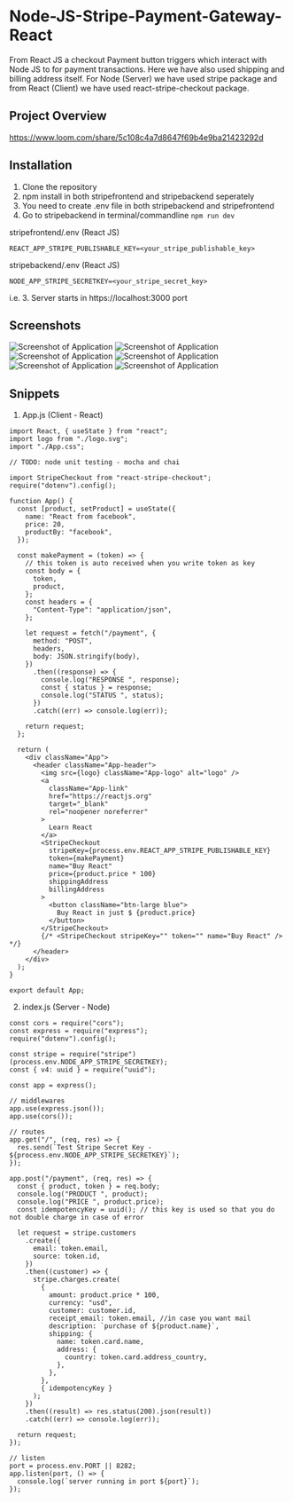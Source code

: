 # Node-JS-Stripe-Payment-Gateway-React

From React JS a checkout Payment button triggers which interact with Node JS to for payment transactions. Here we have also used shipping and billing address itself.
For Node (Server) we have used stripe package and from React (Client) we have used react-stripe-checkout package.

## Project Overview

https://www.loom.com/share/5c108c4a7d8647f69b4e9ba21423292d

## Installation
1. Clone the repository 
2. npm install in both stripefrontend and stripebackend seperately
3. You need to create .env file in both stripebackend and stripefrontend
4. Go to stripebackend in terminal/commandline ``` npm run dev ```

stripefrontend/.env  (React JS)
```
REACT_APP_STRIPE_PUBLISHABLE_KEY=<your_stripe_publishable_key>

```

stripebackend/.env  (React JS)
```
NODE_APP_STRIPE_SECRETKEY=<your_stripe_secret_key>
```

i.e.
3. Server starts in https://localhost:3000 port

## Screenshots
<img src="https://user-images.githubusercontent.com/15896579/82428396-15d9cd00-9aa8-11ea-83e7-356fe7eee5a5.png" alt="Screenshot of Application" >
<img src="https://user-images.githubusercontent.com/15896579/82428401-196d5400-9aa8-11ea-9c0d-179c357de7d5.png" alt="Screenshot of Application" >
<img src="https://user-images.githubusercontent.com/15896579/82428407-1bcfae00-9aa8-11ea-9d26-966d8037eea2.png" alt="Screenshot of Application" >
<img src="https://user-images.githubusercontent.com/15896579/82428420-21c58f00-9aa8-11ea-9690-c612e7c73610.png" alt="Screenshot of Application" >
<img src="https://user-images.githubusercontent.com/15896579/82428442-27bb7000-9aa8-11ea-879b-0dbd619dfc9d.png" alt="Screenshot of Application" >
<img src="https://user-images.githubusercontent.com/15896579/82428450-2ab66080-9aa8-11ea-9bf4-bc9d20c1da2d.png" alt="Screenshot of Application" >


## Snippets
1. App.js (Client - React)

```
import React, { useState } from "react";
import logo from "./logo.svg";
import "./App.css";

// TODO: node unit testing - mocha and chai

import StripeCheckout from "react-stripe-checkout";
require("dotenv").config();

function App() {
  const [product, setProduct] = useState({
    name: "React from facebook",
    price: 20,
    productBy: "facebook",
  });

  const makePayment = (token) => {
    // this token is auto received when you write token as key
    const body = {
      token,
      product,
    };
    const headers = {
      "Content-Type": "application/json",
    };

    let request = fetch("/payment", {
      method: "POST",
      headers,
      body: JSON.stringify(body),
    })
      .then((response) => {
        console.log("RESPONSE ", response);
        const { status } = response;
        console.log("STATUS ", status);
      })
      .catch((err) => console.log(err));

    return request;
  };

  return (
    <div className="App">
      <header className="App-header">
        <img src={logo} className="App-logo" alt="logo" />
        <a
          className="App-link"
          href="https://reactjs.org"
          target="_blank"
          rel="noopener noreferrer"
        >
          Learn React
        </a>
        <StripeCheckout
          stripeKey={process.env.REACT_APP_STRIPE_PUBLISHABLE_KEY}
          token={makePayment}
          name="Buy React"
          price={product.price * 100}
          shippingAddress
          billingAddress
        >
          <button className="btn-large blue">
            Buy React in just $ {product.price}
          </button>
        </StripeCheckout>
        {/* <StripeCheckout stripeKey="" token="" name="Buy React" /> */}
      </header>
    </div>
  );
}

export default App;

```
2. index.js (Server - Node)

```
const cors = require("cors");
const express = require("express");
require("dotenv").config();

const stripe = require("stripe")(process.env.NODE_APP_STRIPE_SECRETKEY);
const { v4: uuid } = require("uuid");

const app = express();

// middlewares
app.use(express.json());
app.use(cors());

// routes
app.get("/", (req, res) => {
  res.send(`Test Stripe Secret Key - ${process.env.NODE_APP_STRIPE_SECRETKEY}`);
});

app.post("/payment", (req, res) => {
  const { product, token } = req.body;
  console.log("PRODUCT ", product);
  console.log("PRICE ", product.price);
  const idempotencyKey = uuid(); // this key is used so that you do not double charge in case of error

  let request = stripe.customers
    .create({
      email: token.email,
      source: token.id,
    })
    .then((customer) => {
      stripe.charges.create(
        {
          amount: product.price * 100,
          currency: "usd",
          customer: customer.id,
          receipt_email: token.email, //in case you want mail
          description: `purchase of ${product.name}`,
          shipping: {
            name: token.card.name,
            address: {
              country: token.card.address_country,
            },
          },
        },
        { idempotencyKey }
      );
    })
    .then((result) => res.status(200).json(result))
    .catch((err) => console.log(err));

  return request;
});

// listen
port = process.env.PORT || 8282;
app.listen(port, () => {
  console.log(`server running in port ${port}`);
});

```
